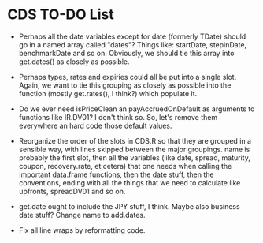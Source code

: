 CDS TO-DO List
========================================================

* Perhaps all the date variables except for date (formerly TDate) should go in a named array called "dates"? Things like: startDate, stepinDate, benchmarkDate and so on. Obviously, we should tie this array into get.dates() as closely as possible.

* Perhaps types, rates and expiries could all be put into a single slot. Again, we want to tie this grouping as closely as possible into the function (mostly get.rates(), I think?) which populate it.

* Do we ever need isPriceClean an payAccruedOnDefault as arguments to functions like IR.DV01? I don't think so. So, let's remove them everywhere an hard code those default values.

* Reorganize the order of the slots in CDS.R so that they are grouped in a sensible way, with lines skipped between the major groupings. name is probably the first slot, then all the variables (like date, spread, maturity, coupon, recovery.rate, et cetera) that one needs when calling the important data.frame functions, then the date stuff, then the conventions, ending with all the things that we need to calculate like upfronts, spreadDV01 and so on.

* get.date ought to include the JPY stuff, I think. Maybe also business date stuff? Change name to add.dates.

* Fix all line wraps by reformatting code.
